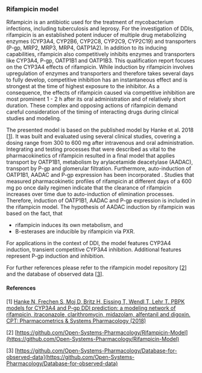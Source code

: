 ### Rifampicin model

Rifampicin is an antibiotic used for the treatment of mycobacterium infections, including tuberculosis and leprosy. For the investigation of DDIs, rifampicin is an established potent inducer of multiple drug metabolizing enzymes (CYP3A4, CYP2B6, CYP2C8, CYP2C9, CYP2C19) and transporters (P-gp, MRP2, MRP3, MRP4, OATP1A2). In addition to its inducing capabilities, rifampicin also competitively inhibits enzymes and transporters like CYP3A4, P-gp, OATP1B1 and OATP1B3. This qualification report focuses on the CYP3A4  effects of rifampicin. While induction by rifampicin involves upregulation of enzymes and transporters and therefore takes several days to fully develop, competitive inhibition has an instantaneous effect and is strongest at the time of highest exposure to the inhibitor. As a consequence, the effects of rifampicin caused via competitive inhibition are most prominent 1 - 2 h after its oral administration and of relatively short duration. These complex and opposing actions of rifampicin demand careful consideration of the timing of interacting drugs during clinical studies and modeling. 

The presented model is based on the published model by Hanke et al. 2018 [[1](#reference)]. It was built and evaluated using several clinical studies, covering a dosing range from 300 to 600 mg after intravenous and oral administration. Integrating and testing processes that were described as vital to the pharmacokinetics of rifampicin resulted in a final model that applies transport by OATP1B1, metabolism by arylacetamide deacetylase (AADAC), transport by P-gp and glomerular filtration. Furthermore, auto-induction of OATP1B1, AADAC and P-gp expression has been incorporated . Studies that measured pharmacokinetic profiles of rifampicin at different days of a 600 mg po once daily regimen indicate that the clearance of rifampicin increases over time due to auto-induction of elimination processes. Therefore, induction of OATP1B1, AADAC and P-gp expression is included in the rifampicin model. The hypothesis of AADAC induction by rifampicin was based on the fact, that 

- rifampicin induces its own metabolism, and 
- B-esterases are inducible by rifampicin via PXR. 

For applications in the context of DDI, the model features CYP3A4 induction, transient competitive 
CYP3A4 inhibition. Additional features represent P-gp induction and inhibition.

For further references please refer to the rifampicin model repository [[2](#reference)] and the database of observed data [[3](#reference)].



#### References

[1] [Hanke N, Frechen S, Moj D, Britz H, Eissing T, Wendl T, Lehr T. PBPK models for CYP3A4 and P-gp DDI prediction: a modeling network of rifampicin, itraconazole, clarithromycin, midazolam, alfentanil and digoxin. CPT: Pharmacometrics & Systems Pharmacology (2018)](https://ascpt.onlinelibrary.wiley.com/doi/abs/10.1002/psp4.12343)

[2] [https://github.com/Open-Systems-Pharmacology/Rifampicin-Model](https://github.com/Open-Systems-Pharmacology/Rifampicin-Model)

[3] [https://github.com/Open-Systems-Pharmacology/Database-for-observed-data](https://github.com/Open-Systems-Pharmacology/Database-for-observed-data)